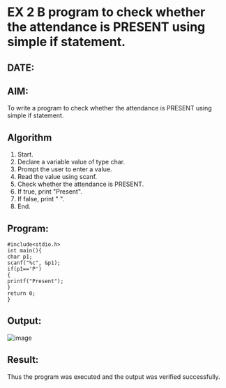 # EX 2 B program to check whether the attendance is PRESENT using simple if statement.
## DATE:
## AIM:
To write a program to check whether the attendance is PRESENT using simple if statement.

## Algorithm
1. Start. 
2. Declare a variable value of type char. 
3. Prompt the user to enter a value. 
4. Read the value using scanf. 
5. Check whether the attendance is PRESENT. 
6. If true, print "Present". 
7. If false, print " ". 
8. End.  

## Program:
```
#include<stdio.h> 
int main(){ 
char p1; 
scanf("%c", &p1); 
if(p1=='P') 
{ 
printf("Present"); 
} 
return 0; 
}
```
## Output:

![image](https://github.com/user-attachments/assets/c55b68e3-a4c1-4900-8b39-ad6bebe7a64b)

## Result:
Thus the program was executed and the output was verified successfully.

